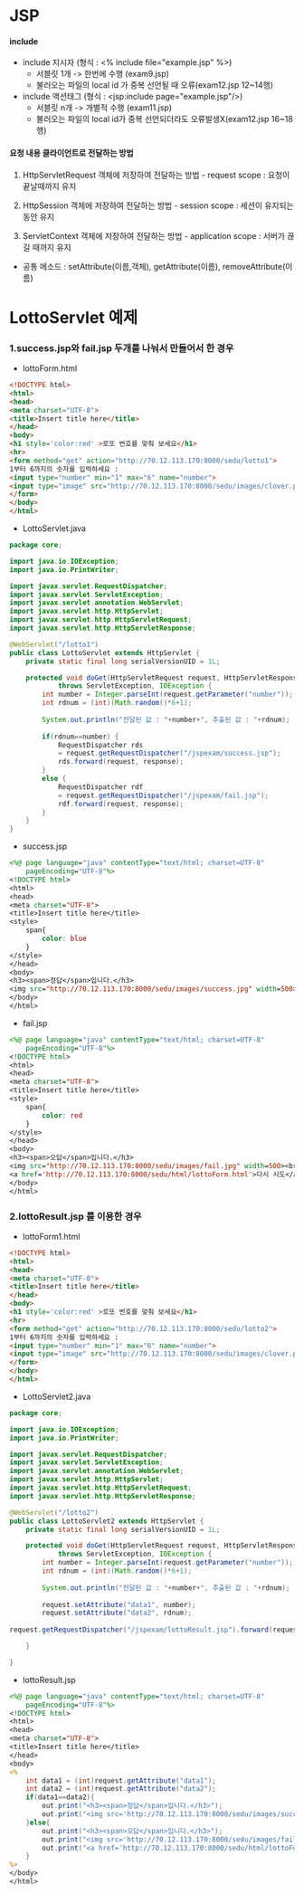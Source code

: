 # JSP

#### include

* include 지시자 (형식 : <% include file="example.jsp" %>)
  * 서블릿 1개 -> 한번에 수행 (exam9.jsp)
  * 불러오는 파일의 local id 가 중복 선언될 때 오류(exam12.jsp 12~14행)
* include 액션태그 (형식 : <jsp:include page="example.jsp"/>)
  * 서블릿 n개 -> 개별적 수행 (exam11.jsp)
  * 불러오는 파일의 local id가 중복 선언되더라도 오류발생X(exam12.jsp 16~18행)



#### 요청 내용 클라이언트로 전달하는 방법

1. HttpServletRequest 객체에 저장하여 전달하는 방법 - request scope : 요청이 끝날때까지 유지

2. HttpSession 객체에 저장하여 전달하는 방법 - session scope : 세션이 유지되는동안 유지

3. ServletContext 객체에 저장하여 전달하는 방법 - application scope : 서버가 끊길 때까지 유지

* 공통 메소드 : setAttribute(이름,객체), getAttribute(이름), removeAttribute(이름)



# 

# LottoServlet 예제

### 1.success.jsp와 fail.jsp 두개를 나눠서 만들어서 한 경우

* lottoForm.html

~~~ html
<!DOCTYPE html>
<html>
<head>
<meta charset="UTF-8">
<title>Insert title here</title>
</head>
<body>
<h1 style='color:red' >로또 번호를 맞춰 보세요</h1>
<hr>
<form method="get" action="http://70.12.113.170:8000/sedu/lotto1">
1부터 6까지의 숫자를 입력하세요 : 
<input type="number" min="1" max="6" name="number">
<input type="image" src="http://70.12.113.170:8000/sedu/images/clover.png" width=50>
</form>
</body>
</html>
~~~

* LottoServlet.java

~~~ java
package core;

import java.io.IOException;
import java.io.PrintWriter;

import javax.servlet.RequestDispatcher;
import javax.servlet.ServletException;
import javax.servlet.annotation.WebServlet;
import javax.servlet.http.HttpServlet;
import javax.servlet.http.HttpServletRequest;
import javax.servlet.http.HttpServletResponse;

@WebServlet("/lotto1")
public class LottoServlet extends HttpServlet {
	private static final long serialVersionUID = 1L;

	protected void doGet(HttpServletRequest request, HttpServletResponse response)
			throws ServletException, IOException {		
		int number = Integer.parseInt(request.getParameter("number"));
		int rdnum = (int)(Math.random()*6+1);
		
		System.out.println("전달된 값 : "+number+", 추출된 값 : "+rdnum);
		
		if(rdnum==number) {
			RequestDispatcher rds 
			= request.getRequestDispatcher("/jspexam/success.jsp");
			rds.forward(request, response);
		}
		else {
			RequestDispatcher rdf 
			= request.getRequestDispatcher("/jspexam/fail.jsp");
			rdf.forward(request, response);
		}
	}
}
~~~

* success.jsp

~~~ jsp
<%@ page language="java" contentType="text/html; charset=UTF-8"
    pageEncoding="UTF-8"%>
<!DOCTYPE html>
<html>
<head>
<meta charset="UTF-8">
<title>Insert title here</title>
<style>
	span{
		color: blue
	}
</style>
</head>
<body>
<h3><span>정답</span>입니다.</h3>
<img src="http://70.12.113.170:8000/sedu/images/success.jpg" width=500>
</body>
</html>
~~~

* fail.jsp

~~~ jsp
<%@ page language="java" contentType="text/html; charset=UTF-8"
    pageEncoding="UTF-8"%>
<!DOCTYPE html>
<html>
<head>
<meta charset="UTF-8">
<title>Insert title here</title>
<style>
	span{
		color: red
	}
</style>
</head>
<body>
<h3><span>오답</span>입니다.</h3>
<img src="http://70.12.113.170:8000/sedu/images/fail.jpg" width=500><br><br>
<a href='http://70.12.113.170:8000/sedu/html/lottoForm.html'>다시 시도</a>
</body>
</html>
~~~



### 2.lottoResult.jsp 를 이용한 경우

* lottoForm1.html

~~~ html
<!DOCTYPE html>
<html>
<head>
<meta charset="UTF-8">
<title>Insert title here</title>
</head>
<body>
<h1 style='color:red' >로또 번호를 맞춰 보세요</h1>
<hr>
<form method="get" action="http://70.12.113.170:8000/sedu/lotto2">
1부터 6까지의 숫자를 입력하세요 : 
<input type="number" min="1" max="6" name="number">
<input type="image" src="http://70.12.113.170:8000/sedu/images/clover.png" width=50>
</form>
</body>
</html>
~~~

* LottoServlet2.java

~~~ java
package core;

import java.io.IOException;
import java.io.PrintWriter;

import javax.servlet.RequestDispatcher;
import javax.servlet.ServletException;
import javax.servlet.annotation.WebServlet;
import javax.servlet.http.HttpServlet;
import javax.servlet.http.HttpServletRequest;
import javax.servlet.http.HttpServletResponse;

@WebServlet("/lotto2")
public class LottoServlet2 extends HttpServlet {
	private static final long serialVersionUID = 1L;

	protected void doGet(HttpServletRequest request, HttpServletResponse response)
			throws ServletException, IOException {	
		int number = Integer.parseInt(request.getParameter("number"));
		int rdnum = (int)(Math.random()*6+1);
		
		System.out.println("전달된 값 : "+number+", 추출된 값 : "+rdnum);
		
		request.setAttribute("data1", number);
		request.setAttribute("data2", rdnum);
		
request.getRequestDispatcher("/jspexam/lottoResult.jsp").forward(request, response);

	}

}

~~~

* lottoResult.jsp

~~~ jsp
<%@ page language="java" contentType="text/html; charset=UTF-8"
    pageEncoding="UTF-8"%>
<!DOCTYPE html>
<html>
<head>
<meta charset="UTF-8">
<title>Insert title here</title>
</head>
<body>
<%
	int data1 = (int)request.getAttribute("data1");
	int data2 = (int)request.getAttribute("data2");
	if(data1==data2){
		out.print("<h3><span>정답</span>입니다.</h3>");
		out.print("<img src='http://70.12.113.170:8000/sedu/images/success.jpg' width=500>");
	}else{
		out.print("<h3><span>오답</span>입니다.</h3>");
		out.print("<img src='http://70.12.113.170:8000/sedu/images/fail.jpg' width=500><br><br>");
		out.print("<a href='http://70.12.113.170:8000/sedu/html/lottoForm1.html'>다시 시도</a>");
	}
%>
</body>
</html>
~~~

